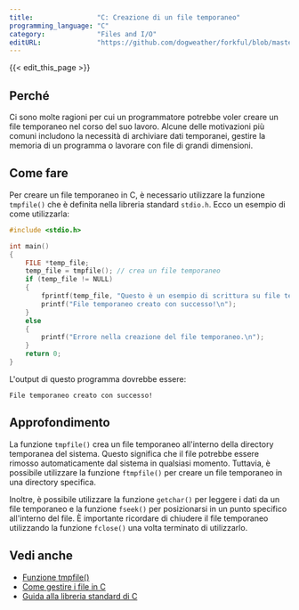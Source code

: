 ```yaml
---
title:                "C: Creazione di un file temporaneo"
programming_language: "C"
category:             "Files and I/O"
editURL:              "https://github.com/dogweather/forkful/blob/master/content/it/c/creating-a-temporary-file.md"
---
```


{{< edit_this_page >}}

## Perché

Ci sono molte ragioni per cui un programmatore potrebbe voler creare un file temporaneo nel corso del suo lavoro. Alcune delle motivazioni più comuni includono la necessità di archiviare dati temporanei, gestire la memoria di un programma o lavorare con file di grandi dimensioni.

## Come fare

Per creare un file temporaneo in C, è necessario utilizzare la funzione `tmpfile()` che è definita nella libreria standard `stdio.h`. Ecco un esempio di come utilizzarla:

```C
#include <stdio.h>

int main()
{
    FILE *temp_file;
    temp_file = tmpfile(); // crea un file temporaneo
    if (temp_file != NULL)
    {
        fprintf(temp_file, "Questo è un esempio di scrittura su file temporaneo!");
        printf("File temporaneo creato con successo!\n");
    }
    else
    {
        printf("Errore nella creazione del file temporaneo.\n");
    }
    return 0;
}
```

L'output di questo programma dovrebbe essere:

```
File temporaneo creato con successo!
```

## Approfondimento

La funzione `tmpfile()` crea un file temporaneo all'interno della directory temporanea del sistema. Questo significa che il file potrebbe essere rimosso automaticamente dal sistema in qualsiasi momento. Tuttavia, è possibile utilizzare la funzione `ftmpfile()` per creare un file temporaneo in una directory specifica.

Inoltre, è possibile utilizzare la funzione `getchar()` per leggere i dati da un file temporaneo e la funzione `fseek()` per posizionarsi in un punto specifico all'interno del file. È importante ricordare di chiudere il file temporaneo utilizzando la funzione `fclose()` una volta terminato di utilizzarlo.

## Vedi anche

- [Funzione tmpfile()](https://www.tutorialspoint.com/c_standard_library/c_function_tmpfile.htm)
- [Come gestire i file in C](https://www.programiz.com/c-programming/c-file-input-output)
- [Guida alla libreria standard di C](https://www.tutorialspoint.com/c_standard_library/index.htm)